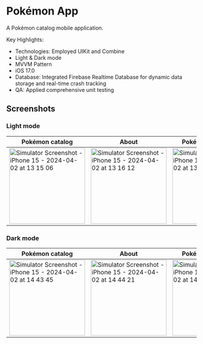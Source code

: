 # Pokémon App

A Pokémon catalog mobile application.

Key Highlights:

- Technologies: Employed UIKit and Combine
- Light & Dark mode
- MVVM Pattern
- iOS 17.0
- Database: Integrated Firebase Realtime Database for dynamic data storage and real-time crash tracking
- QA: Applied comprehensive unit testing

## Screenshots

### Light mode

| Pokémon catalog | About | Pokémon evolution  | Pokémon stats |
|---|---|---|---|
| <img width="200" alt="Simulator Screenshot - iPhone 15 - 2024-04-02 at 13 15 06" src="https://github.com/npoliciano/Pokemon/assets/119764048/88de881e-2264-42b1-b306-50c38bcd1809"> | <img width="200" alt="Simulator Screenshot - iPhone 15 - 2024-04-02 at 13 16 12" src="https://github.com/npoliciano/Pokemon/assets/119764048/5363c945-4379-40d8-b8f9-292b80768e01"> | <img width="200" alt="Simulator Screenshot - iPhone 15 - 2024-04-02 at 13 16 22" src="https://github.com/npoliciano/Pokemon/assets/119764048/b73d8a46-7f24-4ce7-a64e-bbe4c002f908"> | <img width="200" alt="Simulator Screenshot - iPhone 15 - 2024-04-02 at 13 16 31" src="https://github.com/npoliciano/Pokemon/assets/119764048/c8ca71ad-ba34-489e-9e14-307631ce6b5a"> |

### Dark mode

| Pokémon catalog | About | Pokémon evolution | Pokémon stats |
|---|---|---|---|
| <img width="200" alt="Simulator Screenshot - iPhone 15 - 2024-04-02 at 14 43 45" src="https://github.com/npoliciano/Pokemon/assets/119764048/5d60a757-e9fb-48f0-bbb5-2765ebb43c93"> | <img width="200" alt="Simulator Screenshot - iPhone 15 - 2024-04-02 at 14 44 21" src="https://github.com/npoliciano/Pokemon/assets/119764048/4675da15-d25e-4806-984f-44450e58ed81"> | <img width="200" alt="Simulator Screenshot - iPhone 15 - 2024-04-02 at 14 44 28" src="https://github.com/npoliciano/Pokemon/assets/119764048/d87362ac-ccf8-4e5e-94b0-34076f802ac2"> | <img width="200" alt="Simulator Screenshot - iPhone 15 - 2024-04-02 at 14 44 35" src="https://github.com/npoliciano/Pokemon/assets/119764048/09fe2813-aab4-4325-b4e1-b9e9ba0d0ae4"> |
